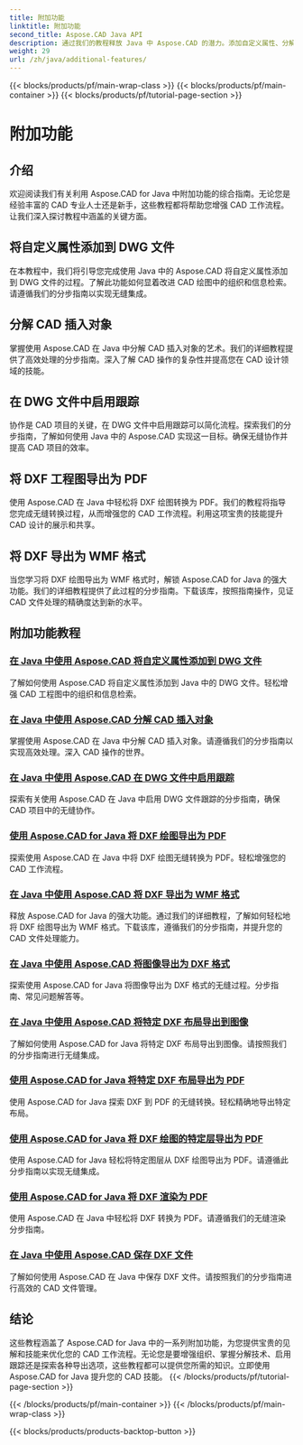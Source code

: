 ```yaml
---
title: 附加功能
linktitle: 附加功能
second_title: Aspose.CAD Java API
description: 通过我们的教程释放 Java 中 Aspose.CAD 的潜力。添加自定义属性、分解 CAD 插入对象、启用跟踪以及无缝导出 DXF 工程图。轻松提升您的 CAD 工作流程。
weight: 29
url: /zh/java/additional-features/
---
```


{{< blocks/products/pf/main-wrap-class >}}
{{< blocks/products/pf/main-container >}}
{{< blocks/products/pf/tutorial-page-section >}}

# 附加功能



## 介绍

欢迎阅读我们有关利用 Aspose.CAD for Java 中附加功能的综合指南。无论您是经验丰富的 CAD 专业人士还是新手，这些教程都将帮助您增强 CAD 工作流程。让我们深入探讨教程中涵盖的关键方面。

## 将自定义属性添加到 DWG 文件

在本教程中，我们将引导您完成使用 Java 中的 Aspose.CAD 将自定义属性添加到 DWG 文件的过程。了解此功能如何显着改进 CAD 绘图中的组织和信息检索。请遵循我们的分步指南以实现无缝集成。

## 分解 CAD 插入对象

掌握使用 Aspose.CAD 在 Java 中分解 CAD 插入对象的艺术。我们的详细教程提供了高效处理的分步指南。深入了解 CAD 操作的复杂性并提高您在 CAD 设计领域的技能。

## 在 DWG 文件中启用跟踪

协作是 CAD 项目的关键，在 DWG 文件中启用跟踪可以简化流程。探索我们的分步指南，了解如何使用 Java 中的 Aspose.CAD 实现这一目标。确保无缝协作并提高 CAD 项目的效率。

## 将 DXF 工程图导出为 PDF

使用 Aspose.CAD 在 Java 中轻松将 DXF 绘图转换为 PDF。我们的教程将指导您完成无缝转换过程，从而增强您的 CAD 工作流程。利用这项宝贵的技能提升 CAD 设计的展示和共享。

## 将 DXF 导出为 WMF 格式

当您学习将 DXF 绘图导出为 WMF 格式时，解锁 Aspose.CAD for Java 的强大功能。我们的详细教程提供了此过程的分步指南。下载该库，按照指南操作，见证 CAD 文件处理的精确度达到新的水平。

## 附加功能教程
### [在 Java 中使用 Aspose.CAD 将自定义属性添加到 DWG 文件](./add-custom-properties/)
了解如何使用 Aspose.CAD 将自定义属性添加到 Java 中的 DWG 文件。轻松增强 CAD 工程图中的组织和信息检索。
### [在 Java 中使用 Aspose.CAD 分解 CAD 插入对象](./decompose-cad-insert-object/)
掌握使用 Aspose.CAD 在 Java 中分解 CAD 插入对象。请遵循我们的分步指南以实现高效处理。深入 CAD 操作的世界。
### [在 Java 中使用 Aspose.CAD 在 DWG 文件中启用跟踪](./enable-tracking/)
探索有关使用 Aspose.CAD 在 Java 中启用 DWG 文件跟踪的分步指南，确保 CAD 项目中的无缝协作。
### [使用 Aspose.CAD for Java 将 DXF 绘图导出为 PDF](./export-dxf-to-pdf/)
探索使用 Aspose.CAD 在 Java 中将 DXF 绘图无缝转换为 PDF。轻松增强您的 CAD 工作流程。
### [在 Java 中使用 Aspose.CAD 将 DXF 导出为 WMF 格式](./export-dxf-to-wmf/)
释放 Aspose.CAD for Java 的强大功能。通过我们的详细教程，了解如何轻松地将 DXF 绘图导出为 WMF 格式。下载该库，遵循我们的分步指南，并提升您的 CAD 文件处理能力。
### [在 Java 中使用 Aspose.CAD 将图像导出为 DXF 格式](./export-images-to-dxf/)
探索使用 Aspose.CAD for Java 将图像导出为 DXF 格式的无缝过程。分步指南、常见问题解答等。
### [在 Java 中使用 Aspose.CAD 将特定 DXF 布局导出到图像](./export-specific-layout-to-image/)
了解如何使用 Aspose.CAD for Java 将特定 DXF 布局导出到图像。请按照我们的分步指南进行无缝集成。
### [使用 Aspose.CAD for Java 将特定 DXF 布局导出为 PDF](./export-specific-layout-to-pdf/)
使用 Aspose.CAD for Java 探索 DXF 到 PDF 的无缝转换。轻松精确地导出特定布局。
### [使用 Aspose.CAD for Java 将 DXF 绘图的特定层导出为 PDF](./export-specific-layer-to-pdf/)
使用 Aspose.CAD for Java 轻松将特定图层从 DXF 绘图导出为 PDF。请遵循此分步指南以实现无缝集成。
### [使用 Aspose.CAD for Java 将 DXF 渲染为 PDF](./render-dxf-as-pdf/)
使用 Aspose.CAD 在 Java 中轻松将 DXF 转换为 PDF。请遵循我们的无缝渲染分步指南。
### [在 Java 中使用 Aspose.CAD 保存 DXF 文件](./save-dxf-files/)
了解如何使用 Aspose.CAD 在 Java 中保存 DXF 文件。请按照我们的分步指南进行高效的 CAD 文件管理。

## 结论

这些教程涵盖了 Aspose.CAD for Java 中的一系列附加功能，为您提供宝贵的见解和技能来优化您的 CAD 工作流程。无论您是要增强组织、掌握分解技术、启用跟踪还是探索各种导出选项，这些教程都可以提供您所需的知识。立即使用 Aspose.CAD for Java 提升您的 CAD 技能。
{{< /blocks/products/pf/tutorial-page-section >}}

{{< /blocks/products/pf/main-container >}}
{{< /blocks/products/pf/main-wrap-class >}}

{{< blocks/products/products-backtop-button >}}
